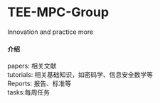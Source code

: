 # TEE-MPC-Group
Innovation and practice more


#### 介绍
papers: 相关文献 <br/>
tutorials: 相关基础知识，如密码学、信息安全数学等  <br/>
Reports: 报告、标准等  <br/>
tasks:每周任务
